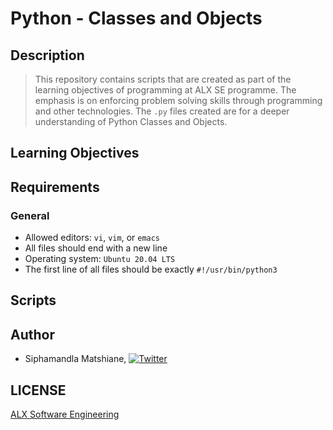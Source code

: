 # Python - Classes and Objects

## Description
> This repository contains scripts that are created as part of the learning objectives of programming at ALX SE programme. The emphasis is on enforcing problem solving skills through programming and other technologies. The `.py` files created are for a deeper understanding of Python Classes and Objects.

## Learning Objectives

## Requirements

### General
- Allowed editors: `vi`, `vim`, or `emacs`
- All files should end with a new line
- Operating system: `Ubuntu 20.04 LTS`
- The first line of all files should be exactly `#!/usr/bin/python3`

## Scripts

## Author
* Siphamandla Matshiane, [![Twitter](http://i.imgur.com/wWzX9uB.png)](https://twitter.com/sbumatshiane916)

## LICENSE
[ALX Software Engineering](https://www.alxafrica.com/software-engineering/)
